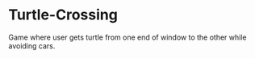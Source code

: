 # Turtle-Crossing
Game where user gets turtle from one end of window to the other while avoiding cars.
